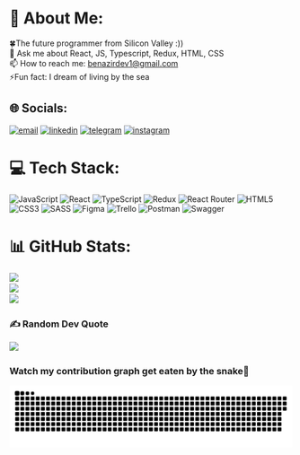 # 💫 About Me:
🍀The future programmer from Silicon Valley :))<br>💬 Ask me about React, JS, Typescript, Redux, HTML, CSS<br>📫 How to reach me: benazirdev1@gmail.com<br>⚡Fun fact: I dream of living by the sea

## 🌐 Socials:
<a href="mailto:benazirdev1@gmail.com"><img src='https://img.shields.io/badge/Gmail-D14836?style=for-the-badge&logo=gmail&logoColor=white' alt='email'/></a>
<a href="https://www.linkedin.com/in/benazir-khakimova-161830238/"><img src="https://img.shields.io/badge/LinkedIn-0077B5?style=for-the-badge&logo=linkedin&logoColor=white" alt="linkedin"/></a>
<a href="https://t.me/i_am_benazir"><img src="https://img.shields.io/badge/Telegram-2CA5E0?style=for-the-badge&logo=telegram&logoColor=white" alt="telegram"/></a>
<a href="https://www.instagram.com/benazir.khakimova/"><img src="https://img.shields.io/badge/Instagram-E4405F?style=for-the-badge&logo=instagram&logoColor=white" alt="instagram"/></a>

# 💻 Tech Stack:
![JavaScript](https://img.shields.io/badge/javascript-%23323330.svg?style=for-the-badge&logo=javascript&logoColor=%23F7DF1E) ![React](https://img.shields.io/badge/react-%2320232a.svg?style=for-the-badge&logo=react&logoColor=%2361DAFB) ![TypeScript](https://img.shields.io/badge/typescript-%23007ACC.svg?style=for-the-badge&logo=typescript&logoColor=white) ![Redux](https://img.shields.io/badge/redux-%23593d88.svg?style=for-the-badge&logo=redux&logoColor=white) ![React Router](https://img.shields.io/badge/React_Router-CA4245?style=for-the-badge&logo=react-router&logoColor=white)  ![HTML5](https://img.shields.io/badge/html5-%23E34F26.svg?style=for-the-badge&logo=html5&logoColor=white) ![CSS3](https://img.shields.io/badge/css3-%231572B6.svg?style=for-the-badge&logo=css3&logoColor=white) ![SASS](https://img.shields.io/badge/SASS-hotpink.svg?style=for-the-badge&logo=SASS&logoColor=white) 	![Figma](https://img.shields.io/badge/figma-%23F24E1E.svg?style=for-the-badge&logo=figma&logoColor=white) ![Trello](https://img.shields.io/badge/Trello-%23026AA7.svg?style=for-the-badge&logo=Trello&logoColor=white) ![Postman](https://img.shields.io/badge/Postman-FF6C37?style=for-the-badge&logo=postman&logoColor=white) ![Swagger](https://img.shields.io/badge/-Swagger-%23Clojure?style=for-the-badge&logo=swagger&logoColor=white)

# 📊 GitHub Stats:
![](https://github-readme-stats.vercel.app/api?username=benazirkhakimova&theme=default&hide_border=false&include_all_commits=false&count_private=true)<br/>
![](https://github-readme-streak-stats.herokuapp.com/?user=benazirkhakimova&theme=default&hide_border=false)<br/>
![](https://github-readme-stats.vercel.app/api/top-langs/?username=benazirkhakimova&theme=default&hide_border=false&include_all_commits=false&count_private=true&layout=compact)

### ✍️ Random Dev Quote
![](https://quotes-github-readme.vercel.app/api?type=horizontal&theme=light)

### Watch my contribution graph get eaten by the snake🐍
![snake svg](https://github.com/benazirkhakimova/benazirkhakimova/blob/output/github-contribution-grid-snake.svg)
